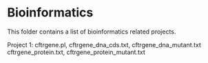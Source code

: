 # Bioinformatics
This folder contains a list of bioinformatics related projects.

Project 1:
cftrgene.pl,
cftrgene_dna_cds.txt, cftrgene_dna_mutant.txt
cftrgene_protein.txt, cftrgene_protein_mutant.txt
